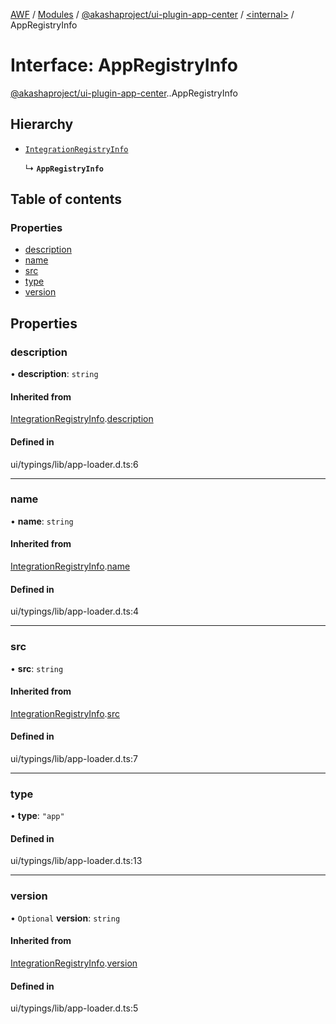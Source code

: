 [AWF](../README.md) / [Modules](../modules.md) / [@akashaproject/ui-plugin-app-center](../modules/akashaproject_ui_plugin_app_center.md) / [<internal\>](../modules/akashaproject_ui_plugin_app_center._internal_.md) / AppRegistryInfo

# Interface: AppRegistryInfo

[@akashaproject/ui-plugin-app-center](../modules/akashaproject_ui_plugin_app_center.md).[<internal>](../modules/akashaproject_ui_plugin_app_center._internal_.md).AppRegistryInfo

## Hierarchy

- [`IntegrationRegistryInfo`](akashaproject_ui_plugin_app_center._internal_.IntegrationRegistryInfo.md)

  ↳ **`AppRegistryInfo`**

## Table of contents

### Properties

- [description](akashaproject_ui_plugin_app_center._internal_.AppRegistryInfo.md#description)
- [name](akashaproject_ui_plugin_app_center._internal_.AppRegistryInfo.md#name)
- [src](akashaproject_ui_plugin_app_center._internal_.AppRegistryInfo.md#src)
- [type](akashaproject_ui_plugin_app_center._internal_.AppRegistryInfo.md#type)
- [version](akashaproject_ui_plugin_app_center._internal_.AppRegistryInfo.md#version)

## Properties

### description

• **description**: `string`

#### Inherited from

[IntegrationRegistryInfo](akashaproject_ui_plugin_app_center._internal_.IntegrationRegistryInfo.md).[description](akashaproject_ui_plugin_app_center._internal_.IntegrationRegistryInfo.md#description)

#### Defined in

ui/typings/lib/app-loader.d.ts:6

___

### name

• **name**: `string`

#### Inherited from

[IntegrationRegistryInfo](akashaproject_ui_plugin_app_center._internal_.IntegrationRegistryInfo.md).[name](akashaproject_ui_plugin_app_center._internal_.IntegrationRegistryInfo.md#name)

#### Defined in

ui/typings/lib/app-loader.d.ts:4

___

### src

• **src**: `string`

#### Inherited from

[IntegrationRegistryInfo](akashaproject_ui_plugin_app_center._internal_.IntegrationRegistryInfo.md).[src](akashaproject_ui_plugin_app_center._internal_.IntegrationRegistryInfo.md#src)

#### Defined in

ui/typings/lib/app-loader.d.ts:7

___

### type

• **type**: ``"app"``

#### Defined in

ui/typings/lib/app-loader.d.ts:13

___

### version

• `Optional` **version**: `string`

#### Inherited from

[IntegrationRegistryInfo](akashaproject_ui_plugin_app_center._internal_.IntegrationRegistryInfo.md).[version](akashaproject_ui_plugin_app_center._internal_.IntegrationRegistryInfo.md#version)

#### Defined in

ui/typings/lib/app-loader.d.ts:5
